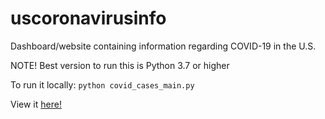 # uscoronavirusinfo

Dashboard/website containing information regarding COVID-19 in the U.S.

NOTE! Best version to run this is Python 3.7 or higher

To run it locally: `python covid_cases_main.py`

View it [here!](https://uscoronavirusinfo.herokuapp.com/)
